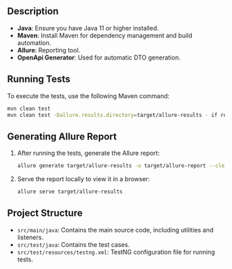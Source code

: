 

## Description

- **Java**: Ensure you have Java 11 or higher installed.
- **Maven**: Install Maven for dependency management and build automation.
- **Allure**: Reporting tool.
- **OpenApi Generator**: Used for automatic DTO generation.

## Running Tests

To execute the tests, use the following Maven command:
```bash
mvn clean test
mvn clean test -Dallure.results.directory=target/allure-results - if results aren't created with previous command
```

## Generating Allure Report

1. After running the tests, generate the Allure report:
   ```bash
   allure generate target/allure-results -o target/allure-report --clean
   ```

2. Serve the report locally to view it in a browser:
   ```bash
   allure serve target/allure-results
   ```

## Project Structure

- `src/main/java`: Contains the main source code, including utilities and listeners.
- `src/test/java`: Contains the test cases.
- `src/test/resources/testng.xml`: TestNG configuration file for running tests.
